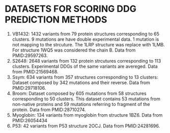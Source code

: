 # DATASETS FOR SCORING DDG PREDICTION METHODS


1. VB1432:    1432 variants from 79 protein structures corresponding to 65 clusters.
              9 mutations are have double experimental data. 1 mutation is not mapping
              to the strcuture. The 1LRP structure was replace with 1LMB. For structure 1WQ5
              was considered the chain B. Data from PMID:29597263.
2. S2648:     2648 variants from 132 protein strcutures corresponding to 113 clusters.
              Experimental DDGs of the same variants are avereged. Data from PMID:21569468.
3. Ssym:      634 variants from 357 structures corresponding to 13 clusters:
              Dataset composed by 342 mutations and their reverse. Data from PMID:29718106.
4. Broom:     Dataset composed by 605 mutations from 58 structures corresponding to 50 clusters.
              This dataset contains 53 mutations from non-native proteins and 59 mutations
              referring to fragment of the protein. Data from PMID:28710274.
5. Myoglobin: 134 variants from myoglobin from structure 1BZ6. Data from PMID:26054434
6. P53:       42 variants from P53 structure 2OCJ. Data from PMID:24281696.
